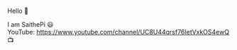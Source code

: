 Hello 👋

I am SaithePi 😃 
<br>
YouTube: https://www.youtube.com/channel/UC8U44qrsf76IetVxkOS4ewQ 📺
<br>
































































































